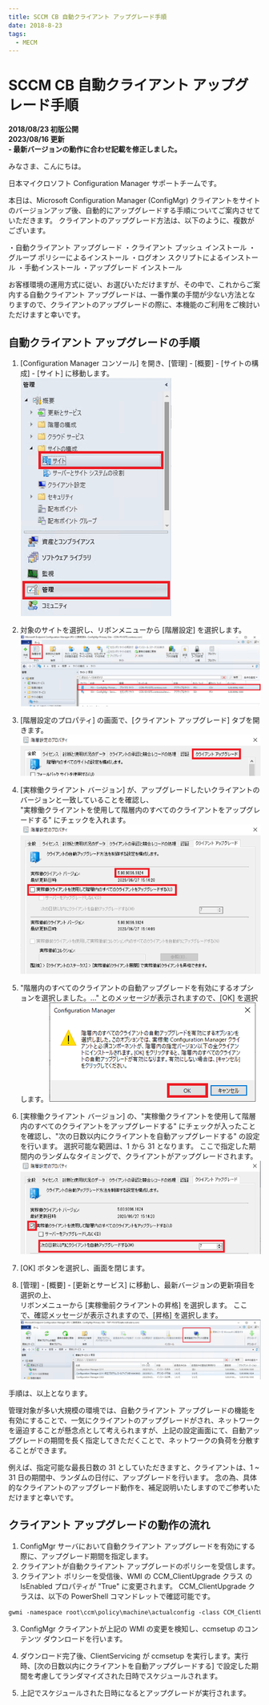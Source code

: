 ```yaml
---
title: SCCM CB 自動クライアント アップグレード手順
date: 2018-8-23
tags:
  - MECM
---
```


# SCCM CB 自動クライアント アップグレード手順

**2018/08/23 初版公開**  
**2023/08/16 更新**  
**- 最新バージョンの動作に合わせ記載を修正しました。**  


みなさま、こんにちは。

日本マイクロソフト Configuration Manager サポートチームです。

本日は、Microsoft Configuration Manager (ConfigMgr) クライアントをサイトのバージョンアップ後、自動的にアップグレードする手順についてご案内させていただきます。
クライアントのアップグレード方法は、以下のように、複数がございます。

・自動クライアント アップグレード
・クライアント プッシュ インストール
・グループ ポリシーによるインストール
・ログオン スクリプトによるインストール
・手動インストール
・アップグレード インストール

お客様環境の運用方式に従い、お選びいただけますが、その中で、これからご案内する自動クライアント アップグレードは、一番作業の手間が少ない方法となりますので、クライアントのアップグレードの際に、本機能のご利用をご検討いただけますと幸いです。

## 自動クライアント アップグレードの手順

1. [Configuration Manager コンソール] を開き、[管理] - [概要] - [サイトの構成] - [サイト] に移動します。
![](./20180823_01/20180823_01_01.png)

2. 対象のサイトを選択し、リボンメニューから [階層設定] を選択します。
![](./20180823_01/20180823_01_02.png)

3. [階層設定のプロパティ] の画面で、[クライアント アップグレード] タブを開きます。
![](./20180823_01/20180823_01_03.png)

4. [実稼働クライアント バージョン] が、アップグレードしたいクライアントのバージョンと一致していることを確認し、  
"実稼働クライアントを使用して階層内のすべてのクライアントをアップグレードする" にチェックを入れます。
![](./20180823_01/20180823_01_04.png)

5. "階層内のすべてのクライアントの自動アップグレードを有効にするオプションを選択しました。…" とのメッセージが表示されますので、[OK] を選択します。
![](./20180823_01/20180823_01_05.png)

6. [実稼働クライアント バージョン] の、"実稼働クライアントを使用して階層内のすべてのクライアントをアップグレードする" にチェックが入ったことを確認し、"次の日数以内にクライアントを自動アップグレードする" の設定を行います。
選択可能な範囲は、1 から 31 となります。
ここで指定した期間内のランダムなタイミングで、クライアントがアップグレードされます。
![](./20180823_01/20180823_01_06.png)

7. [OK] ボタンを選択し、画面を閉じます。
8. [管理] - [概要] - [更新とサービス] に移動し、最新バージョンの更新項目を選択の上、  
リボンメニューから [実稼働前クライアントの昇格] を選択します。
ここで、確認メッセージが表示されますので、[昇格] を選択します。
![](./20180823_01/20180823_01_07.png)

手順は、以上となります。

管理対象が多い大規模の環境では、自動クライアント アップグレードの機能を有効にすることで、一気にクライアントのアップグレードがされ、ネットワークを逼迫することが懸念点として考えられますが、上記の設定画面にて、自動アップグレードの期間を長く指定してきただくことで、ネットワークの負荷を分散することができます。

例えば、指定可能な最長日数の 31 としていただきますと、クライアントは、1 ~ 31 日の期間中、ランダムの日付に、アップグレードを行います。
念の為、具体的なクライアントのアップグレード動作を、補足説明いたしますのでご参考いただけますと幸いです。

## クライアント アップグレードの動作の流れ

1. ConfigMgr サーバにおいて自動クライアント アップグレードを有効にする際に、アップグレード期間を指定します。
2. クライアントが自動クライアント アップグレードのポリシーを受信します。
3. クライアント ポリシーを受信後、WMI の CCM_ClientUpgrade クラス の IsEnabled プロパティが "True" に変更されます。
CCM_ClientUpgrade クラスは、以下の PowerShell コマンドレットで確認可能です。

```txt
gwmi -namespace root\ccm\policy\machine\actualconfig -class CCM_ClientUpgrade
```

3. ConfigMgr クライアントが上記の WMI の変更を検知し、ccmsetup のコンテンツ ダウンロードを行います。
4. ダウンロード完了後、ClientServicing が ccmsetup を実行します。実行時、[次の日数以内にクライアントを自動アップグレードする] で設定した期間を考慮してランダマイズされた日時でスケジュールされます。

5. 上記でスケジュールされた日時になるとアップグレードが実行されます。
